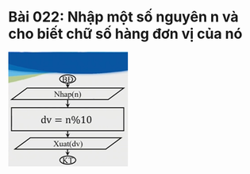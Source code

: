 # Bài 022: Nhập một số nguyên n và cho biết chữ số hàng đơn vị của nó
![Hình ảnh lưu đồ Bài 022](Bai022.png "Hình ảnh lưu đồ Bài 022")
